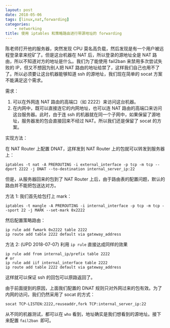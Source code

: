 ```yaml
---
layout: post
date: 2018-05-06
tags: [linux,nat,forwarding]
categories:
    - networking
title: 使用 iptables 和策略路由进行带源地址的 forwarding
---
```


陈老师打开他的服务器，突然发现 CPU 莫名高负载，然后发现是有一个用户被远程登录拿来挖矿了。但是这台机器在 NAT 后，所以登录的源地址全是 NAT 路由，所以不知道对方的地址是什么。我们为了能使用 fail2ban 来禁用多次尝试失败的 IP，但又不想因为别人把 NAT 路由的地址给禁了，这样我们自己也用不了了。所以必须要让这台机器能够知道 ssh 的源地址，我们现在简单的 socat 方案不能满足这个需求。

需求：

1. 可以在外网连 NAT 路由的高端口（如 2222）来访问这台机器。
2. 在内网中，既可以直接连它的内网地址，也可以连 NAT 路由的高端口来访问这台服务器。此时，由于连 ssh 的机器就在同一个子网中，如果保留了源地址，服务器发的包会直接回来不经过 NAT。所以我们还是保留了 socat 的方案。

实现方法：

在 NAT Router 上配置 DNAT，这样发到 NAT Router 上的包就可以转发到服务器上：

```shell
iptables -t nat -A PREROUTING -i external_interface -p tcp -m tcp --dport 2222 -j DNAT --to-destination internal_server_ip:22
```

但是，从服务器回来的包到了 NAT Router 上后，由于路由表的配置问题，默认的路由并不能把包送达对方。

方法 1:
我们首先给包打上 mark：

```shell
iptables -t mangle -A PREROUTING -i internal_interface -p tcp -m tcp --sport 22 -j MARK --set-mark 0x2222
```

然后配置策略路由：

```shell
ip rule add fwmark 0x2222 table 2222
ip route add table 2222 default via gateway_address
```

方法 2: (UPD 2018-07-07)
利用 `ip rule` 直接达成同样的效果

```shell
ip rule add from internal_ip/prefix table 2222
# or
ip rule add iif internal_interface table 2222
ip route add table 2222 default via gateway_address
```

这样就可以保证 ssh 的回包可以原路返回了。

由于前面提到的原因，上面我们配置的 DNAT 规则只对外网过来的包有效。为了内网的访问，我们仍然采用了 socat 的方式：

```shell
socat TCP-LISTEN:2222,reuseaddr,fork TCP:internal_server_ip:22
```

从不同的机器测试，都可以在 `who` 看到，地址确实是我们想看到的源地址。接下来配置 `fail2ban `即可。

